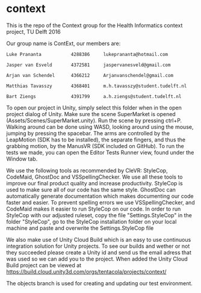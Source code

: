 # context
This is the repo of the Context group for the Health Informatics context project, TU Delft 2016

Our group name is ContExt, our members are: 

    Luke Prananta		    4288386	    lukeprananta@hotmail.com

    Jasper van Esveld	    4372581	    jaspervanesveld@gmail.com

    Arjan van Schendel	    4366212	    Arjanvanschendel@gmail.com 

    Matthias Tavasszy	    4368401	    m.h.tavasszy@student.tudelft.nl

    Bart Ziengs		        4391799 	a.h.ziengs@student.tudelft.nl

 To open our project in Unity, simply select this folder when in the open project dialog of Unity. Make sure the scene SuperMarket is opened (Assets/Scenes/SuperMarket.unity).
 Run the scene by pressing ctrl+P. Walking around can be done using WASD, looking around using the mouse, jumping by pressing the spacebar.
 The arms are controlled by the LeapMotion (SDK has to be installed), the separate fingers, and thus the grabbing motion, by the ManusVR (SDK included on GitHub).
To run the tests we made, you can open the Editor Tests Runner view, found under the Window tab.

 We use the following tools as recommended by CleVR: StyleCop, CodeMaid, GhostDoc and VSSpellingChecker. We use all these tools to improve our final product quality and increase productivity.
StyleCop is used to make sure all of our code has the same style. GhostDoc can automatically generate documentation which makes documenting our code faster and easier. 
To prevent spelling errors we use VSSpellingChecker, and CodeMaid makes it easier to run StyleCop on our code.
In order to run StyleCop with our adjusted ruleset, copy the file "Settings.StyleCop" in the folder "StyleCop", go to the StyleCop installation folder on your local machine and paste and
overwrite the Settings.StyleCop file

 We also make use of Unity Cloud Build which is an easy to use continuous integration solution for Unity projects.
To see our builds and wether or not they succeeded please create a Unity id and send us the email adress that was used so we can add you to the project.
When added the Unity Cloud Build project can be viewed at https://build.cloud.unity3d.com/orgs/tentacola/projects/context/

The objects branch is used for creating and updating our test environment.

